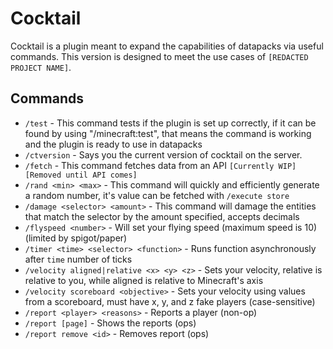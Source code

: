 # Cocktail

Cocktail is a plugin meant to expand the capabilities of datapacks via useful commands.
This version is designed to meet the use cases of `[REDACTED PROJECT NAME]`.

## Commands

* `/test` - This command tests if the plugin is set up correctly, if it can be found by using "/minecraft:test", that means the command is working and the plugin is ready to use in datapacks
* `/ctversion` - Says you the current version of cocktail on the server.
* `/fetch` - This command fetches data from an API `[Currently WIP] [Removed until API comes]`
* `/rand <min> <max>` - This command will quickly and efficiently generate a random number, it's value can be fetched with `/execute store`
* `/damage <selector> <amount>` - This command will damage the entities that match the selector by the amount specified, accepts decimals
* `/flyspeed <number>` - Will set your flying speed (maximum speed is 10) (limited by spigot/paper)
* `/timer <time> <selector> <function>` - Runs function asynchronously after `time` number of ticks
* `/velocity aligned|relative <x> <y> <z>` - Sets your velocity, relative is relative to you, while aligned is relative to Minecraft's axis
* `/velocity scoreboard <objective>` - Sets your velocity using values from a scoreboard, must have x, y, and z fake players (case-sensitive)
* `/report <player> <reasons>` - Reports a player (non-op)
* `/report [page]` - Shows the reports (ops)
* `/report remove <id>` - Removes report (ops)
